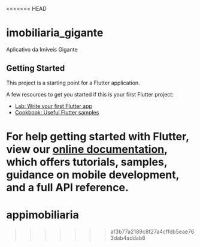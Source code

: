 <<<<<<< HEAD
# imobiliaria_gigante

Aplicativo da Imíveis Gigante

## Getting Started

This project is a starting point for a Flutter application.

A few resources to get you started if this is your first Flutter project:

- [Lab: Write your first Flutter app](https://flutter.dev/docs/get-started/codelab)
- [Cookbook: Useful Flutter samples](https://flutter.dev/docs/cookbook)

For help getting started with Flutter, view our
[online documentation](https://flutter.dev/docs), which offers tutorials,
samples, guidance on mobile development, and a full API reference.
=======
# appimobiliaria
>>>>>>> af3b77a2189c8f27a4cffdb5eae763dab4addab8
